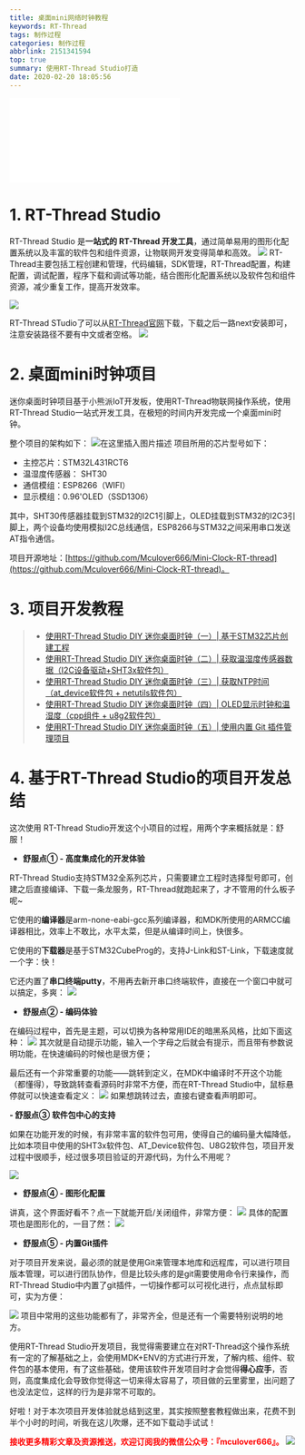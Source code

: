 ```yaml
---
title: 桌面mini网络时钟教程
keywords: RT-Thread
tags: 制作过程
categories: 制作过程
abbrlink: 2151341594
top: true
summary: 使用RT-Thread Studio打造
date: 2020-02-20 18:05:56
---
```


<iframe src="//player.bilibili.com/player.html?aid=90635321&cid=154783725&page=1" scrolling="no" border="0" frameborder="no" framespacing="0" allowfullscreen="true"> </iframe>

# 1. RT-Thread Studio
RT-Thread Studio 是**一站式的 RT-Thread 开发工具**，通过简单易用的图形化配置系统以及丰富的软件包和组件资源，让物联网开发变得简单和高效。
![](https://img-blog.csdnimg.cn/20200202170325301.png#pic_center)
RT-Thread主要包括工程创建和管理，代码编辑，SDK管理，RT-Thread配置，构建配置，调试配置，程序下载和调试等功能，结合图形化配置系统以及软件包和组件资源，减少重复工作，提高开发效率。

![](https://img-blog.csdnimg.cn/20200202170406175.png)

RT-Thread STudio了可以从[RT-Thread官网](https://www.rt-thread.org/page/download.html#studio)下载，下载之后一路next安装即可，注意安装路径不要有中文或者空格。
![](https://img-blog.csdnimg.cn/20200203110427759.png)

# 2. 桌面mini时钟项目
迷你桌面时钟项目基于小熊派IoT开发板，使用RT-Thread物联网操作系统，使用RT-Thread Studio一站式开发工具，在极短的时间内开发完成一个桌面mini时钟。

整个项目的架构如下：
![在这里插入图片描述](https://img-blog.csdnimg.cn/2020020217203582.png)
项目所用的芯片型号如下：

- 主控芯片：STM32L431RCT6
- 温湿度传感器：	SHT30
- 通信模组：ESP8266（WIFI）
- 显示模组：0.96'OLED（SSD1306）

其中，SHT30传感器挂载到STM32的I2C1引脚上，OLED挂载到STM32的I2C3引脚上，两个设备均使用模拟I2C总线通信，ESP8266与STM32之间采用串口发送AT指令通信。

项目开源地址：[https://github.com/Mculover666/Mini-Clock-RT-thread](https://github.com/Mculover666/Mini-Clock-RT-thread)。

# 3. 项目开发教程
> - [使用RT-Thread Studio DIY 迷你桌面时钟（一）| 基于STM32芯片创建工程](https://blog.csdn.net/Mculover666/article/details/104146623)
>- [使用RT-Thread Studio DIY 迷你桌面时钟（二）| 获取温湿度传感器数据（I2C设备驱动+SHT3x软件包）](https://mculover666.blog.csdn.net/article/details/104153715)
>- [使用RT-Thread Studio DIY 迷你桌面时钟（三）| 获取NTP时间（at_device软件包 + netutils软件包）](https://mculover666.blog.csdn.net/article/details/104418075)
> - [使用RT-Thread Studio DIY 迷你桌面时钟（四）| OLED显示时钟和温湿度（cpp组件 + u8g2软件包）](https://mculover666.blog.csdn.net/article/details/104422501)
> - [使用RT-Thread Studio DIY 迷你桌面时钟（五）| 使用内置 Git 插件管理项目](https://mculover666.blog.csdn.net/article/details/104427445)

# 4. 基于RT-Thread Studio的项目开发总结
这次使用 RT-Thread Studio开发这个小项目的过程，用两个字来概括就是：舒服！

- **舒服点① - 高度集成化的开发体验**

RT-Thread Studio支持STM32全系列芯片，只需要建立工程时选择型号即可，创建之后直接编译、下载一条龙服务，RT-Thread就跑起来了，才不管用的什么板子呢~

它使用的**编译器**是arm-none-eabi-gcc系列编译器，和MDK所使用的ARMCC编译器相比，效率上不敢比，水平太菜，但是从编译时间上，快很多。

它使用的**下载器**是基于STM32CubeProg的，支持J-Link和ST-Link，下载速度就一个字：快！

它还内置了**串口终端putty**，不用再去新开串口终端软件，直接在一个窗口中就可以搞定，多爽：
![](https://img-blog.csdnimg.cn/20200221152942463.png)

- **舒服点② - 编码体验**

在编码过程中，首先是主题，可以切换为各种常用IDE的暗黑系风格，比如下面这种：
![](https://img-blog.csdnimg.cn/20200221151647111.png)
其次就是自动提示功能，输入一个字母之后就会有提示，而且带有参数说明功能，在快速编码的时候也是很方便；

最后还有一个非常重要的功能——跳转到定义，在MDK中编译时不开这个功能（都懂得），导致跳转查看源码时非常不方便，而在RT-Thread Studio中，鼠标悬停就可以快速查看定义：
![](https://img-blog.csdnimg.cn/20200221151958749.png)
如果想跳转过去，直接右键查看声明即可。

**- 舒服点③ 软件包中心的支持**

如果在功能开发的时候，有非常丰富的软件包可用，使得自己的编码量大幅降低，比如本项目中使用的SHT3x软件包、AT_Device软件包、U8G2软件包，项目开发过程中很顺手，经过很多项目验证的开源代码，为什么不用呢？

![](https://img-blog.csdnimg.cn/20200221152329899.png)

- **舒服点④ - 图形化配置**

讲真，这个界面好看不？点一下就能开启/关闭组件，非常方便：
![](https://img-blog.csdnimg.cn/20200221152422241.png)
具体的配置项也是图形化的，一目了然：
![](https://img-blog.csdnimg.cn/2020022115251326.png)

- **舒服点⑤ - 内置Git插件**

对于项目开发来说，最必须的就是使用Git来管理本地库和远程库，可以进行项目版本管理，可以进行团队协作，但是比较头疼的是git需要使用命令行来操作，而RT-Thread Studio中内置了git插件，一切操作都可以可视化进行，点点鼠标即可，实为方便：

![](https://img-blog.csdnimg.cn/20200221152819780.png)
项目中常用的这些功能都有了，非常齐全，但是还有一个需要特别说明的地方。

使用RT-Thread Studio开发项目，我觉得需要建立在对RT-Thread这个操作系统有一定的了解基础之上，会使用MDK+ENV的方式进行开发，了解内核、组件、软件包的基本使用，有了这些基础，使用该软件开发项目时才会觉得**得心应手**，否则，高度集成化会导致你觉得这一切来得太容易了，项目做的云里雾里，出问题了也没法定位，这样的行为是非常不可取的。

好啦！对于本次项目开发体验就总结到这里，其实按照整套教程做出来，花费不到半个小时的时间，听我在这儿吹爆，还不如下载动手试试！

<font color="red">**接收更多精彩文章及资源推送，欢迎订阅我的微信公众号：『mculover666』。**</font>
![](https://img-blog.csdnimg.cn/20200202092055136.png)

